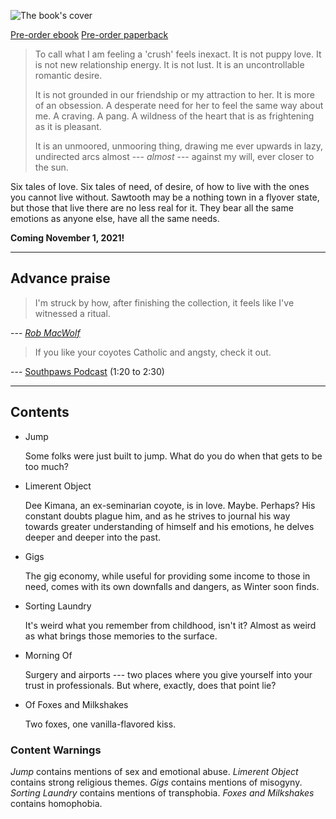 ---
---

![The book's cover](/cover-front.jpg)

<div class="order">
<script src="https://gumroad.com/js/gumroad.js"></script>
<a class="gumroad-button" href="https://gumroad.com/l/TiACLd">Pre-order ebook</a>
<a class="gumroad-button" href="https://makyo-ink.square.site/product/awoth/8">Pre-order paperback</a>
</div>

> To call what I am feeling a 'crush' feels inexact. It is not puppy love. It is not new relationship energy. It is not lust. It is an uncontrollable romantic desire.
>
> It is not grounded in our friendship or my attraction to her. It is more of an obsession. A desperate need for her to feel the same way about me. A craving. A pang. A wildness of the heart that is as frightening as it is pleasant.
>
> It is an unmoored, unmooring thing, drawing me ever upwards in lazy, undirected arcs almost --- *almost* --- against my will, ever closer to the sun.

Six tales of love. Six tales of need, of desire, of how to live with the ones you cannot live without. Sawtooth may be a nothing town in a flyover state, but those that live there are no less real for it. They bear all the same emotions as anyone else, have all the same needs.

**Coming November 1, 2021!**

-----

## Advance praise

> I'm struck by how, after finishing the collection, it feels like I've witnessed a ritual.

--- [*Rob MacWolf*](https://twitter.com/guywhowrotethis)

> If you like your coyotes Catholic and angsty, check it out.

--- [Southpaws Podcast](https://southpawscast.podbean.com/e/episode-502-they-re-not-grrreat/) (1:20 to 2:30)

-----

## Contents

* Jump

  Some folks were just built to jump. What do you do when that gets to be too much?
* Limerent Object

  Dee Kimana, an ex-seminarian coyote, is in love. Maybe. Perhaps? His constant doubts plague him, and as he strives to journal his way towards greater understanding of himself and his emotions, he delves deeper and deeper into the past.
* Gigs

  The gig economy, while useful for providing some income to those in need, comes with its own downfalls and dangers, as Winter soon finds.
* Sorting Laundry

  It's weird what you remember from childhood, isn't it? Almost as weird as what brings those memories to the surface.
* Morning Of

  Surgery and airports --- two places where you give yourself into your trust in professionals. But where, exactly, does that point lie?
* Of Foxes and Milkshakes

  Two foxes, one vanilla-flavored kiss.

### Content Warnings

*Jump* contains mentions of sex and emotional abuse. *Limerent Object* contains strong religious themes. *Gigs* contains mentions of misogyny. *Sorting Laundry* contains mentions of transphobia. *Foxes and Milkshakes* contains homophobia.

